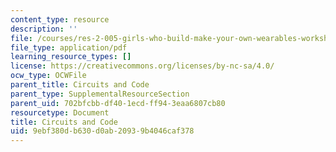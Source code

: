 ```yaml
---
content_type: resource
description: ''
file: /courses/res-2-005-girls-who-build-make-your-own-wearables-workshop-spring-2015/9ebf380db630d0ab20939b4046caf378_MITRES_2_005S15_code.pdf
file_type: application/pdf
learning_resource_types: []
license: https://creativecommons.org/licenses/by-nc-sa/4.0/
ocw_type: OCWFile
parent_title: Circuits and Code
parent_type: SupplementalResourceSection
parent_uid: 702bfcbb-df40-1ecd-ff94-3eaa6807cb80
resourcetype: Document
title: Circuits and Code
uid: 9ebf380d-b630-d0ab-2093-9b4046caf378
---
```

